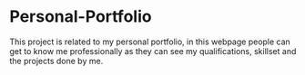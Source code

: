 # Personal-Portfolio

This project is related to my personal portfolio, in this webpage people can get to know me professionally as they can see my qualifications, skillset and the projects done by me.
